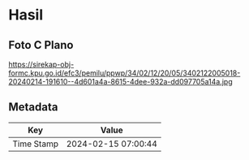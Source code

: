 # Hasil

## Foto C Plano

https://sirekap-obj-formc.kpu.go.id/efc3/pemilu/ppwp/34/02/12/20/05/3402122005018-20240214-191610--4d601a4a-8615-4dee-932a-dd097705a14a.jpg


## Metadata

| Key        | Value               |
| ---------- | ------------------- |
| Time Stamp | 2024-02-15 07:00:44 |




